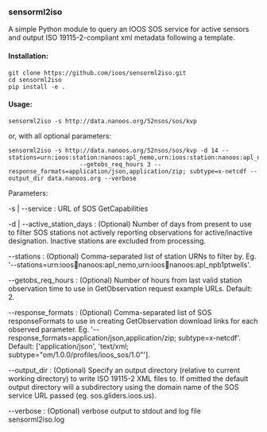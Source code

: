 ### sensorml2iso ###

A simple Python module to query an IOOS SOS service for active sensors and
output ISO 19115-2-compliant xml metadata following a template.

#### Installation: ####
```
git clone https://github.com/ioos/sensorml2iso.git
cd sensorml2iso
pip install -e .
```

#### Usage: ####
```
sensorml2iso -s http://data.nanoos.org/52nsos/sos/kvp
```

or, with all optional parameters:
```
sensorml2iso -s http://data.nanoos.org/52nsos/sos/kvp -d 14 --stations=urn:ioos:station:nanoos:apl_nemo,urn:ioos:station:nanoos:apl_npb1ptwells
                    --getobs_req_hours 3 --response_formats=application/json,application/zip; subtype=x-netcdf --output_dir data.nanoos.org --verbose
```

Parameters:

-s | --service : URL of SOS GetCapabilities

-d | --active_station_days : (Optional) Number of days from present to use to filter SOS stations not actively reporting observations for active/inactive designation.  Inactive stations are excluded from processing.

--stations : (Optional) Comma-separated list of station URNs to filter by. Eg. '--stations=urn:ioos:station:nanoos:apl_nemo,urn:ioos:station:nanoos:apl_npb1ptwells'.

--getobs_req_hours : (Optional) Number of hours from last valid station observation time to use in GetObservation request example URLs.  Default: 2.

--response_formats : (Optional) Comma-separated list of SOS responseFormats to use in creating GetObservation download links for each observed parameter.  Eg. '--response_formats=application/json,application/zip; subtype=x-netcdf'.  Default: ['application/json', 'text/xml; subtype="om/1.0.0/profiles/ioos_sos/1.0"'].

--output_dir : (Optional) Specify an output directory (relative to current working directory) to write ISO 19115-2 XML files to.  If omitted the default output directory will a subdirectory using the domain name of the SOS service URL passed (eg. sos.gliders.ioos.us).

--verbose : (Optional) verbose output to stdout and log file sensorml2iso.log
